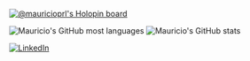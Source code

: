 [![@mauricioprl's Holopin board](https://holopin.me/mauricioprl)](https://holopin.io/@mauricioprl)

![Mauricio's GitHub most languages](https://github-readme-stats.vercel.app/api/top-langs/?username=mauricio-prl&layout=compact&theme=dracula)
![Mauricio's GitHub stats](https://github-readme-stats.vercel.app/api?username=mauricio-prl&show_icons=true&count_private=true&theme=dracula)

<a href="https://www.linkedin.com/in/mauricio-de-lima" target="_blank">
  <img
    src="https://img.shields.io/badge/LinkedIn-%230077B5.svg?&style=flat-square&logo=linkedin&logoColor=white"
    alt="LinkedIn"
  >
</a>
